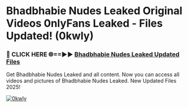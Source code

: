 # Bhadbhabie Nudes Leaked Original Videos 0nlyFans Leaked - Files Updated! (0kwly)

<h3>🔴 CLICK HERE 🌐==►► <a href="https://tinyurl.com/4mcuefdz" rel="nofollow">Bhadbhabie Nudes Leaked Updated Files</a></h3>

Get Bhadbhabie Nudes Leaked and all content. Now you can access all videos and pictures of Bhadbhabie Nudes Leaked. New Updated Files 2025!

[![0kwly](https://i.imgur.com/StAQSOY.gif)](https://tinyurl.com/4mcuefdz)
